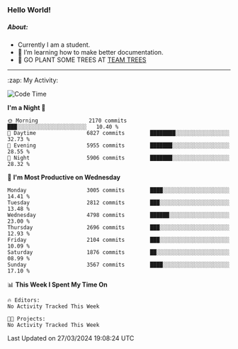 ### Hello World!

##### About:
- Currently I am a student.
- 🌱 I’m learning how to make better documentation.
- 🌱 GO PLANT SOME TREES AT [TEAM TREES](https://teamtrees.org/)

---
  <summary>:zap: My Activity:</summary>
  
<!--START_SECTION:waka-->
![Code Time](http://img.shields.io/badge/Code%20Time-1%2C302%20hrs%2057%20mins-blue)

**I'm a Night 🦉** 

```text
🌞 Morning                2170 commits        ███░░░░░░░░░░░░░░░░░░░░░░   10.40 % 
🌆 Daytime                6827 commits        ████████░░░░░░░░░░░░░░░░░   32.73 % 
🌃 Evening                5955 commits        ███████░░░░░░░░░░░░░░░░░░   28.55 % 
🌙 Night                  5906 commits        ███████░░░░░░░░░░░░░░░░░░   28.32 % 
```
📅 **I'm Most Productive on Wednesday** 

```text
Monday                   3005 commits        ████░░░░░░░░░░░░░░░░░░░░░   14.41 % 
Tuesday                  2812 commits        ███░░░░░░░░░░░░░░░░░░░░░░   13.48 % 
Wednesday                4798 commits        ██████░░░░░░░░░░░░░░░░░░░   23.00 % 
Thursday                 2696 commits        ███░░░░░░░░░░░░░░░░░░░░░░   12.93 % 
Friday                   2104 commits        ███░░░░░░░░░░░░░░░░░░░░░░   10.09 % 
Saturday                 1876 commits        ██░░░░░░░░░░░░░░░░░░░░░░░   08.99 % 
Sunday                   3567 commits        ████░░░░░░░░░░░░░░░░░░░░░   17.10 % 
```


📊 **This Week I Spent My Time On** 

```text
🔥 Editors: 
No Activity Tracked This Week

🐱‍💻 Projects: 
No Activity Tracked This Week
```


 Last Updated on 27/03/2024 19:08:24 UTC
<!--END_SECTION:waka-->
